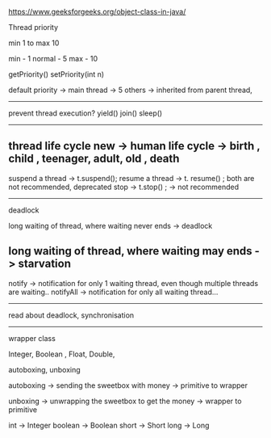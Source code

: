 https://www.geeksforgeeks.org/object-class-in-java/


Thread priority 


min 1 to max 10 

min - 1
normal - 5
 max - 10
 
getPriority()
setPriority(int n)

default priority -> main thread -> 5
  others -> inherited from parent thread,  
  
  -----------
  prevent thread execution?
  yield()
  join()
  sleep()
  
  
  -------
  thread life cycle 
  new -> 
  human life cycle -> 
  birth , child , teenager, adult, old , death 
  -------------- 
  suspend a thread -> t.suspend();
  resume a thread -> t. resume() ; 
  both are not recommended, deprecated 
  stop -> t.stop() ; -> not recommended
  
  ------------------
  
 deadlock
 
 long waiting of thread, where waiting never ends -> deadlock 
 
  long waiting of thread, where waiting may  ends -> starvation  
  -----------
  notify -> notification for only 1  waiting thread, even though multiple threads are waiting.. 
  notifyAll  -> notification for only all waiting thread...
  
  
  --------------
  
  read about deadlock, synchronisation
  
  ------------------------
  
  
  wrapper class
  
  Integer, Boolean , Float, Double, 
  
  
  autoboxing, unboxing
  
  autoboxing -> sending the sweetbox with money  -> primitive to wrapper
  
  unboxing -> unwrapping  the sweetbox to get the  money  -> wrapper to primitive 
  
  int -> Integer
  boolean -> Boolean
  short -> Short
  long -> Long 
  
  
  
 
  
  
  
